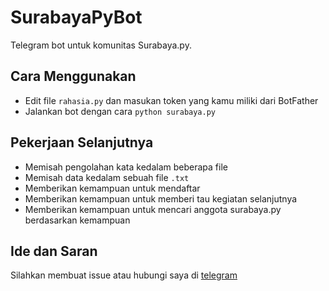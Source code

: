# SurabayaPyBot
Telegram bot untuk komunitas Surabaya.py.

## Cara Menggunakan
* Edit file `rahasia.py` dan masukan token yang kamu miliki dari BotFather
* Jalankan bot dengan cara `python surabaya.py`

## Pekerjaan Selanjutnya
* Memisah pengolahan kata kedalam beberapa file
* Memisah data kedalam sebuah file `.txt`
* Memberikan kemampuan untuk mendaftar
* Memberikan kemampuan untuk memberi tau kegiatan selanjutnya
* Memberikan kemampuan untuk mencari anggota surabaya.py berdasarkan kemampuan

## Ide dan Saran
Silahkan membuat issue atau hubungi saya di [telegram](http://t.me/TegarImansyah)
